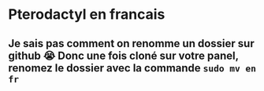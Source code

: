 # Pterodactyl en francais

## Je sais pas comment on renomme un dossier sur github 😭 Donc une fois cloné sur votre panel, renomez le dossier avec la commande `sudo mv en fr`
